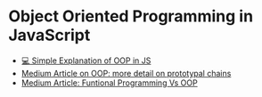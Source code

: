
# Object Oriented Programming in JavaScript

- [:computer: Simple Explanation of OOP in JS](https://www.youtube.com/watch?v=aAAS9cEuFYI)
- [Medium Article on OOP: more detail on prototypal chains](https://medium.com/@ayushv/object-oriented-programming-oop-in-javascript-b7f2bbde1230?source=email-165742d90eff-1639722829147-digest.reader-a648dc4ecb66-b7f2bbde1230----2-59------------------87acc081_4b10_42de_9c93_b94236bf139d-1-9f8c9f8c_4caa_4c0e_a4e4_addfcfe485b8)
- [Medium Article: Funtional Programming Vs OOP](https://medium.com/@shaistha24/functional-programming-vs-object-oriented-programming-oop-which-is-better-82172e53a526)
